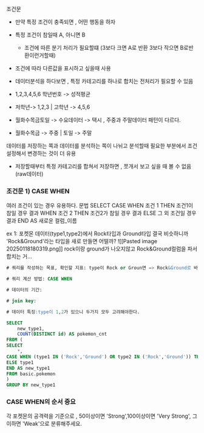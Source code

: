 조건문
- 만약 특정 조건이 충족되면 , 어떤 행동을 하자
- 특정 조건이 참일때 A, 아니면 B
	- 조건에 따른 분기 처리가 필요할떄 (3보다 크면 A로 반환 3보다 작으면 B로반환이런거할때)
- 조건에 따라 다른값을 표시하고 싶을때 사용 

- 데이터분석을 하다보면 , 특정 카테고리를 하나로 합치는 전처리가 필요할 수 있음
- 1,2,3,4,5,6 학년번호 -> 성적평균 
- 저학년-> 1,2,3 | 고학년 -> 4,5,6 
-  월화수목금토일 -> 수요데이터 -> 택시 , 주중과 주말데이터 패턴이 다르다.
- 월화수목금 -> 주중 | 토일 -> 주말

데이터를 저장하는 쪽과 데이터를 분석하는 쪽이 나뉘고 
분석할때 필요한 부분에서 조건 설정해서 변경하는 것이 더 유용
- 저장할때부터 특정 카테고리를 합쳐서 저장하면 , 쪼개서 보고 싶을 때 볼 수 없음 (raw데이터)



### 조건문  1) CASE WHEN
여러 조건이 있는 경우 유용하다.
문법
SELECT
 CASE
	WHEN 조건 1 THEN 조건1이 참일 경우 결과
	 WHEN 조건 2 THEN 조건2가 참일 경우 결과
	 ELSE 그 외 조건일 경우 결과
 END AS 새로운 컬럼_이름

ex 1: 포켓몬 데이터(type1,type2)에서 Rock타입과 Ground타입 결국 비슷하니까
'Rock&Ground'라는 타입을 새로 만들면 어떨까?
![[Pasted image 20250118180319.png]]
rock이랑 ground가 나오지않고 Rock&Ground컬럼을 파서 합치는 거...

```sql
# 쿼리를 작성하는 목표, 확인할 지표: type이 Rock or Groun면 => Rock&Ground로 바꾸기

# 쿼리 계산 방법: CASE WHEN

# 데이터의 기간:

# join key:

# 데이터 특징:type이 1,2가 있으니 두가지 모두 고려해야한다.

SELECT
	new_type1,
	COUNT(DISTINCT id) AS pokemon_cnt
FROM (
SELECT
	*,
CASE WHEN (type1 IN ('Rock','Ground') OR type2 IN ('Rock','Ground')) THEN 'Rock&Ground'
ELSE type1
END AS new_type1
FROM basic.pokemon
)
GROUP BY new_type1

```


### CASE WHEN의 순서 중요
각 포켓몬의 공격력을 기준으로 , 50이상이면 'Strong',100이상이면 'Very Strong', 그 이하면 'Weak'으로 분류해주세요.

